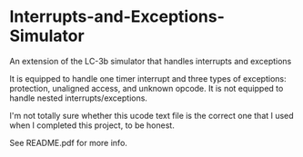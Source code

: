 # Interrupts-and-Exceptions-Simulator
An extension of the LC-3b simulator that handles interrupts and exceptions

It is equipped to handle one timer interrupt and three types of exceptions: protection, unaligned access, and unknown opcode. It is not equipped to handle nested interrupts/exceptions.

I'm not totally sure whether this ucode text file is the correct one that I used when I completed this project, to be honest.

See README.pdf for more info. 
